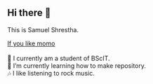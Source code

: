 ## Hi there 👋

<!--
**Sam739-pro/Sam739-pro** is a ✨ _special_ ✨ repository because its `README.md` (this file) appears on your GitHub profile.

Here are some ideas to get you started:
- 👯 I’m looking to collaborate on ...-->
This is Samuel Shrestha.

<a href="https://youtu.be/U6lExgQ4PrQ?si=9FmvN2eqStp3S-J6"> If you like momo
</a><br><br>
🔭 I currently am a student of BScIT.<br>
🌱 I’m currently learning how to make repository.<br>
🎶 I like listening to rock music.<br>


